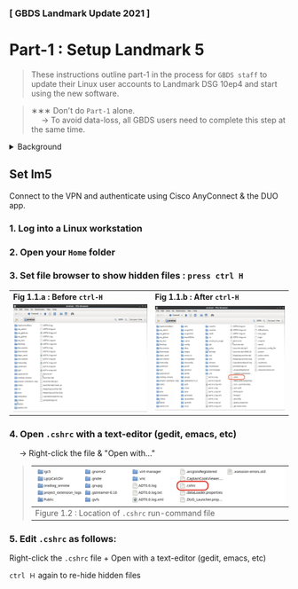 ### [ GBDS Landmark Update 2021 ]


# Part-1 : Setup Landmark 5

> These instructions outline part-1 in the process for `GBDS staff` to update their Linux user accounts to Landmark DSG 10ep4 and start using the new software.


> &#x2217;&#x2217;&#x2217; Don't do `Part-1` alone.<br>
> &emsp; &#x2192; To avoid data-loss, all GBDS users need to complete this step at the same time.


<details>
<summary style="font-size:1.0em">Background</summary>

### Deployed

>
![Linux](https://img.shields.io/badge/platform-rhel%206*%20|%20rhel%207-orange?style=flat-square&logo=red-hat)
![OpenWorks](https://img.shields.io/badge/OpenWorks-5000.10.6.0-419B59?style=flat-square)
![DecisionSpace](https://img.shields.io/badge/DecisionSpace-10ep.4.03-8FC965?style=flat-square)
<br><sup>&#xFF0A; rhel 6 is being phased out, but is still available in limited capacity


### Deprecated

> **Maintenance has expired for these applications, and they're no longer UT ISO no longer supports them:**

> * DecisionSpace 10ep.0.05
> * OpenWorks 5000.10.2.0
> * Red Hat Enterprise Linux v6 (in-progress)

### Shorthand + Abbreviations

>
<table style="width:100%">
  <tr>
    <td><b>DSG</b></td>
    <td>DecisionSpace Geoscience <br><sub>i.e. DecisionSpace (at some point Landmark added "Geoscience" to the name)</sub></td>
  </tr>
  <tr>
    <td><b>lm4, lm5</b></td>
    <td>Landmark4 & Landmark5 <br><sub> 	&#x2192; UTIG's internal naming convention for the deprecated & new versions, respectively</sub></td>
  </tr>
  <tr>
    <td><b>10ep.x.xx</b></td>
    <td>DecisionSpace version number</td>
  </tr>
  <tr>
    <td><b>10ep</b></td>
    <td>the version being deprecated (10ep.0.05) <br><sub>i.e. "Landmark4" , "lm4"</sub></td>
  </tr>
  <tr>
    <td><b>10ep4</b></td>
    <td>the version being deployed (10ep.4.03) <br><sub>i.e. "Landmark5" , "lm5"</sub></td></td>
   </tr>
</table>

</details>


## Set lm5

Connect to the VPN and authenticate using Cisco AnyConnect & the DUO app.

### 1. Log into a Linux workstation

### 2. Open your `Home` folder

### 3. Set file browser to show hidden files : `press ctrl H`

>	
<table style="width:100%">
<tr>
  <td><b>Fig 1.1.a : Before <code>ctrl-H</code></b></td>
  <td><b>Fig 1.1.b : After <code>ctrl-H</code></b></td>
</tr>
<tr>
  <td><img src="./img/ch1/step1/set-lm5-1-browser.png" /></td>
  <td><img src="./img/ch1/step1/set-lm5-2-browser-cshrc.png" /></td>
</tr>
</table>


### 4. Open `.cshrc` with a text-editor (gedit, emacs, etc)

&emsp; &#x2192; Right-click the file & "Open with..."
 

<blockquote>

| <img src="./img/ch1/step1/set-lm5-3-edit-cshrc.png" /> |
|--------------------------------------------------------|
| Figure 1.2 : Location of `.cshrc` run-command file     |
</blockquote>



### 5. Edit `.cshrc` as follows:


Right-click the `.cshrc` file + Open with a text-editor (gedit, emacs, etc)


<code>ctrl &#xFF28;</code> again to re-hide hidden files




<!--
### From your home computer:

1. Start terminal ("command prompt" for Windows)
2. 


```bash
ssh <your-user-name>@ig-<machine-name>.ig.utexas.edu

# NOTE
```
<img src="../img/vnc/ssh-vncserver-1-kill.mov" width="100%"/>

<video width="100%" controls loop>
<source src="../img/vnc/ssh-vncserver-1-kill.mov">
</video>



## close vncserver


```bash
vncserver -list

TurboVNC sessions:

X DISPLAY #  PROCESS ID
:1           16000
:2           4079
```


```bash
vncserver -kill :<screen-number>
```
-->

<!--
<https://vpn.utexas.edu/>

## Requirements

* DUO multi-factor authentication
* Cisco AnyConnect app
-->